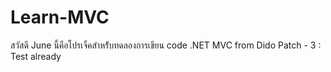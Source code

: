 # Learn-MVC
สวัสดี June นี้คือโปรเจ็คสำหร้ับทดลองการเขียน code .NET MVC from Dido
Patch - 3 : Test already
